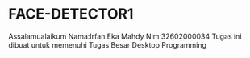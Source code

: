 # FACE-DETECTOR1
Assalamualaikum 
Nama:Irfan Eka Mahdy 
Nim:32602000034 
Tugas ini dibuat untuk memenuhi Tugas Besar Desktop Programming
